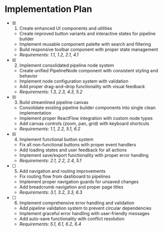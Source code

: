 # Implementation Plan

- [x] 1. Create enhanced UI components and utilities
  - Create improved button variants and interactive states for pipeline builder
  - Implement reusable component palette with search and filtering
  - Build responsive toolbar component with proper state management
  - _Requirements: 1.1, 1.2, 2.1, 4.1_

- [x] 2. Implement consolidated pipeline node system
  - Create unified PipelineNode component with consistent styling and behavior
  - Implement node configuration system with validation
  - Add proper drag-and-drop functionality with visual feedback
  - _Requirements: 1.3, 2.3, 4.3, 5.2_

- [x] 3. Build streamlined pipeline canvas
  - Consolidate existing pipeline builder components into single clean implementation
  - Implement proper ReactFlow integration with custom node types
  - Add canvas controls (zoom, pan, grid) with keyboard shortcuts
  - _Requirements: 1.1, 2.2, 5.1, 6.2_

- [x] 4. Implement functional button system
  - Fix all non-functional buttons with proper event handlers
  - Add loading states and user feedback for all actions
  - Implement save/export functionality with proper error handling
  - _Requirements: 2.1, 2.2, 2.4, 5.1_

- [ ] 5. Add navigation and routing improvements
  - Fix routing flow from dashboard to pipelines
  - Implement proper navigation guards for unsaved changes
  - Add breadcrumb navigation and proper page titles
  - _Requirements: 3.1, 3.2, 3.3, 6.3_

- [ ] 6. Implement comprehensive error handling and validation
  - Add pipeline validation system to prevent circular dependencies
  - Implement graceful error handling with user-friendly messages
  - Add auto-save functionality with conflict resolution
  - _Requirements: 5.1, 6.1, 6.2, 6.4_